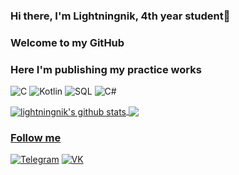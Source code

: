 ### Hi there, I'm Lightningnik, 4th year student👋
### Welcome to my GitHub
### Here I'm publishing my practice works

![C](https://img.shields.io/badge/-C-black?style=for-the-badge&logo=C)
![Kotlin](https://img.shields.io/badge/-Kotlin-black?style=for-the-badge&logo=Kotlin)
![SQL](https://img.shields.io/badge/-SQL-black?style=for-the-badge&logo=mysql)
![C#](https://img.shields.io/badge/-C%23-black?style=for-the-badge&logo=CSharp)

<a href="https://github.com/anuraghazra/github-readme-stats"><img align="center" src="https://github-readme-stats.vercel.app/api?username=lightningnik&show_icons=true&include_all_commits=true&title_color=FFFFFF&text_color=00FF7F&bg_color=DEG,000,000066,660033  &theme=radical)" alt="lightningnik's github stats" >
<a href="https://github.com/lightningnik/github-readme-stats"><img align="center" src="https://github-readme-stats.vercel.app/api/top-langs/?username=lightningnik&layout=compact&title_color=FFFFFF&text_color=00FF7F&bg_color=DEG,000,000066,660033&theme=radical)" />

### Follow me

[![Telegram](https://img.shields.io/badge/-Telegram-black?style=for-the-badge&logo=telegram)](https://t.me/Lightningnik) 
[![VK](https://img.shields.io/badge/-VK-black?style=for-the-badge&logo=VK)](https://vk.com/lightningnik) 
